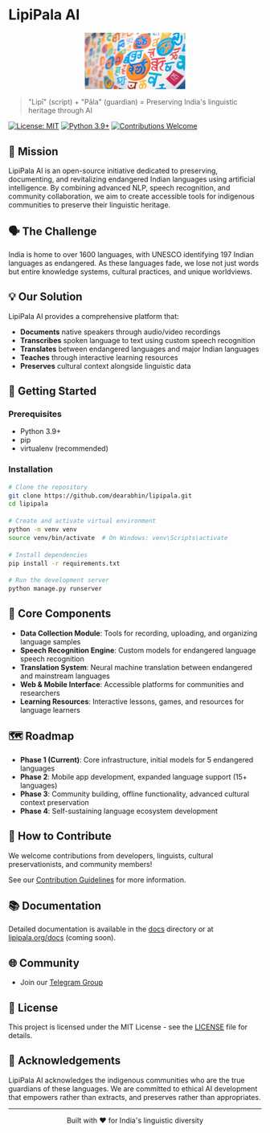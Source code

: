# LipiPala AI

<p align="center">
  <img src="banner.jpg" alt="LipiPala AI Logo" width="200"/>
</p>

> "Lipī" (script) + "Pāla" (guardian) = Preserving India's linguistic heritage through AI

[![License: MIT](https://img.shields.io/badge/License-MIT-yellow.svg)](https://opensource.org/licenses/MIT)
[![Python 3.9+](https://img.shields.io/badge/python-3.9+-blue.svg)](https://www.python.org/downloads/)
[![Contributions Welcome](https://img.shields.io/badge/contributions-welcome-brightgreen.svg)](CONTRIBUTING.md)

## 🌟 Mission

LipiPala AI is an open-source initiative dedicated to preserving, documenting, and revitalizing endangered Indian languages using artificial intelligence. By combining advanced NLP, speech recognition, and community collaboration, we aim to create accessible tools for indigenous communities to preserve their linguistic heritage.

## 🗣️ The Challenge

India is home to over 1600 languages, with UNESCO identifying 197 Indian languages as endangered. As these languages fade, we lose not just words but entire knowledge systems, cultural practices, and unique worldviews.

## 💡 Our Solution

LipiPala AI provides a comprehensive platform that:

- **Documents** native speakers through audio/video recordings
- **Transcribes** spoken language to text using custom speech recognition
- **Translates** between endangered languages and major Indian languages
- **Teaches** through interactive learning resources
- **Preserves** cultural context alongside linguistic data

## 🚀 Getting Started

### Prerequisites

- Python 3.9+
- pip
- virtualenv (recommended)

### Installation

```bash
# Clone the repository
git clone https://github.com/dearabhin/lipipala.git
cd lipipala

# Create and activate virtual environment
python -m venv venv
source venv/bin/activate  # On Windows: venv\Scripts\activate

# Install dependencies
pip install -r requirements.txt

# Run the development server
python manage.py runserver
```

## 🧩 Core Components

- **Data Collection Module**: Tools for recording, uploading, and organizing language samples
- **Speech Recognition Engine**: Custom models for endangered language speech recognition
- **Translation System**: Neural machine translation between endangered and mainstream languages
- **Web & Mobile Interface**: Accessible platforms for communities and researchers
- **Learning Resources**: Interactive lessons, games, and resources for language learners

## 🗺️ Roadmap

- **Phase 1 (Current)**: Core infrastructure, initial models for 5 endangered languages
- **Phase 2**: Mobile app development, expanded language support (15+ languages)
- **Phase 3**: Community building, offline functionality, advanced cultural context preservation
- **Phase 4**: Self-sustaining language ecosystem development

## 🤝 How to Contribute

We welcome contributions from developers, linguists, cultural preservationists, and community members!

See our [Contribution Guidelines](CONTRIBUTING.md) for more information.

## 📚 Documentation

Detailed documentation is available in the [docs](docs/) directory or at [lipipala.org/docs](https://lipipala.org/docs) (coming soon).

## 🌐 Community

- Join our [Telegram Group](https://t.me/lipipala)

## 📃 License

This project is licensed under the MIT License - see the [LICENSE](LICENSE) file for details.

## 🙏 Acknowledgements

LipiPala AI acknowledges the indigenous communities who are the true guardians of these languages. We are committed to ethical AI development that empowers rather than extracts, and preserves rather than appropriates.

---

<p align="center">
  Built with ❤️ for India's linguistic diversity
</p>

